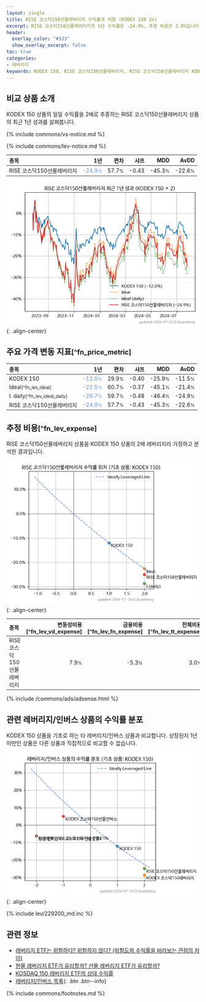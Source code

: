 ```yaml
---
layout: single
title: RISE 코스닥150선물레버리지 수익률과 비용 (KODEX 150 2x)
excerpt: RISE 코스닥150선물레버리지의 1년 수익률은 -24.9%, 추정 비용은 3.0%입니다.
header:
  overlay_color: "#333"
  show_overlay_excerpt: false
toc: true
categories:
- 레버리지
keywords: KODEX 150, RISE 코스닥150선물레버리지, RISE 코스닥150선물레버리지 KODEX 150 비교, 278240, 229200, 278240 278240 비교
---
```


## 비교 상품 소개


KODEX 150 상품의 일일 수익률을 2배로 추종하는 RISE 코스닥150선물레버리지 상품의 최근 1년 성과를 살펴봅니다.





{% include commons/vs-notice.md %}

{% include commons/lev-notice.md %}

| **종목** | **1년** | **편차** | **샤프** | **MDD** | **AvDD** |
| :------------ | ------: | -----------: | -------: | ------: | -------: |
| RISE 코스닥150선물레버리지 | <span style="color: cornflowerblue">-24.9<small>%</small></span> | 57.7<small>%</small> | -0.43 | -45.3<small>%</small> | -22.6<small>%</small> |

<!-- more -->


![RISE 코스닥150선물레버리지](/lev/images/278240.png){: .align-center}


## 주요 가격 변동 지표<small>[^fn_price_metric]</small>


| **종목** | **1년** | **편차** | **샤프** | **MDD** | **AvDD** |
| :------------ | ------: | -----------: | -------: | ------: | -------: |
| KODEX 150 | <span style="color: cornflowerblue">-12.0<small>%</small></span> | 29.9<small>%</small> | -0.40 | -25.9<small>%</small> | -11.5<small>%</small> |
| Ideal<small>[^fn_lev_ideal]</small> | <span style="color: cornflowerblue">-22.5<small>%</small></span> | 60.7<small>%</small> | -0.37 | -45.1<small>%</small> | -21.4<small>%</small> |
| I. daily<small>[^fn_lev_ideal_daily]</small> | <span style="color: cornflowerblue">-28.7<small>%</small></span> | 59.7<small>%</small> | -0.48 | -46.4<small>%</small> | -24.9<small>%</small> |
| RISE 코스닥150선물레버리지 | <span style="color: cornflowerblue">-24.9<small>%</small></span> | 57.7<small>%</small> | -0.43 | -45.3<small>%</small> | -22.6<small>%</small> |


## 추정 비용<small>[^fn_lev_expense]</small><a id="expense"></a>

RISE 코스닥150선물레버리지 상품을 KODEX 150 상품의 2배 레버리지라 가정하고 분석한 결과입니다.

![RISE 코스닥150선물레버리지](/lev/images/278240_ideal.png){: .align-center}

| **종목** | **변동성비용**[^fn_lev_vd_expense] | **금융비용**[^fn_lev_fn_expense] | **전체비용**[^fn_lev_tt_expense] |
| :------------ | ------: | -----------: | -------: |
| RISE 코스닥150선물레버리지 | 7.9<small>%</small> | -5.3<small>%</small> | 3.0<small>%</small> |

{% include /commons/ads/adsense.html %}



## 관련 레버리지/인버스 상품의 수익률 분포

KODEX 150 상품을 기초로 하는 타 레버리지/인버스 상품과 비교합니다. 상장된지 1년 미만인 상품은 다른 상품과 직접적으로 비교할 수 없습니다.

![KODEX 150](/lev/images/229200_ideal.png){: .align-center}

{% include lev/229200_md.inc %}


## 관련 정보

- [레버리지 ETF는 위험하다? 위험하지 않다? (위험도와 수익률을 바라보는 관점의 차이)](https://kongdori.tistory.com/182)
- [현물 레버리지 ETF가 유리할까? 선물 레버리지 ETF가 유리할까?](https://kongdori.tistory.com/149)
- [KOSDAQ 150 레버리지 ETF의 상대 수익률](https://kongdori.tistory.com/48)
- [레버리지/인버스 목록](/lev/){: .btn .btn--info}

{% include commons/footnotes.md %}
